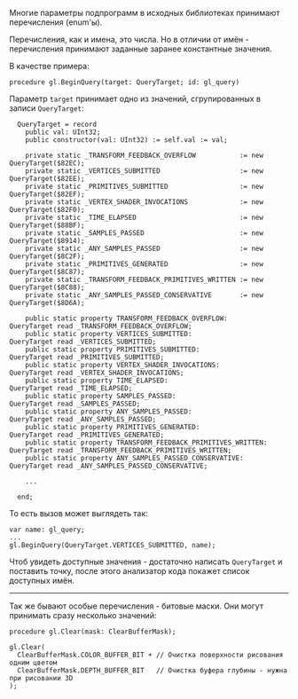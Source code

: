 


Многие параметры подпрограмм в исходных библиотеках принимают перечисления (enum'ы).

Перечисления, как и имена, это числа. Но в отличии от имён - перечисления принимают заданные заранее константные значения.

В качестве примера:
```
procedure gl.BeginQuery(target: QueryTarget; id: gl_query)
```
Параметр `target` принимает одно из значений, сгрупированных в записи `QueryTarget`:
```
  QueryTarget = record
    public val: UInt32;
    public constructor(val: UInt32) := self.val := val;
    
    private static _TRANSFORM_FEEDBACK_OVERFLOW           := new QueryTarget($82EC);
    private static _VERTICES_SUBMITTED                    := new QueryTarget($82EE);
    private static _PRIMITIVES_SUBMITTED                  := new QueryTarget($82EF);
    private static _VERTEX_SHADER_INVOCATIONS             := new QueryTarget($82F0);
    private static _TIME_ELAPSED                          := new QueryTarget($88BF);
    private static _SAMPLES_PASSED                        := new QueryTarget($8914);
    private static _ANY_SAMPLES_PASSED                    := new QueryTarget($8C2F);
    private static _PRIMITIVES_GENERATED                  := new QueryTarget($8C87);
    private static _TRANSFORM_FEEDBACK_PRIMITIVES_WRITTEN := new QueryTarget($8C88);
    private static _ANY_SAMPLES_PASSED_CONSERVATIVE       := new QueryTarget($8D6A);
    
    public static property TRANSFORM_FEEDBACK_OVERFLOW:           QueryTarget read _TRANSFORM_FEEDBACK_OVERFLOW;
    public static property VERTICES_SUBMITTED:                    QueryTarget read _VERTICES_SUBMITTED;
    public static property PRIMITIVES_SUBMITTED:                  QueryTarget read _PRIMITIVES_SUBMITTED;
    public static property VERTEX_SHADER_INVOCATIONS:             QueryTarget read _VERTEX_SHADER_INVOCATIONS;
    public static property TIME_ELAPSED:                          QueryTarget read _TIME_ELAPSED;
    public static property SAMPLES_PASSED:                        QueryTarget read _SAMPLES_PASSED;
    public static property ANY_SAMPLES_PASSED:                    QueryTarget read _ANY_SAMPLES_PASSED;
    public static property PRIMITIVES_GENERATED:                  QueryTarget read _PRIMITIVES_GENERATED;
    public static property TRANSFORM_FEEDBACK_PRIMITIVES_WRITTEN: QueryTarget read _TRANSFORM_FEEDBACK_PRIMITIVES_WRITTEN;
    public static property ANY_SAMPLES_PASSED_CONSERVATIVE:       QueryTarget read _ANY_SAMPLES_PASSED_CONSERVATIVE;
    
    ...
    
  end;
```
То есть вызов может выглядеть так:
```
var name: gl_query;
...
gl.BeginQuery(QueryTarget.VERTICES_SUBMITTED, name);
```
Чтоб увидеть доступные значения - достаточно написать `QueryTarget` и поставить точку,
после этого анализатор кода покажет список доступных имён.

---

Так же бывают особые перечисления - битовые маски. Они могут принимать сразу несколько значений:
```
procedure gl.Clear(mask: ClearBufferMask);
```
```
gl.Clear(
  ClearBufferMask.COLOR_BUFFER_BIT + // Очистка поверхности рисования одним цветом
  ClearBufferMask.DEPTH_BUFFER_BIT   // Очистка буфера глубины - нужна при рисовании 3D
);
```


